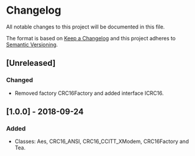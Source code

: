 # Changelog
All notable changes to this project will be documented in this file.

The format is based on [Keep a Changelog](http://keepachangelog.com/en/1.0.0/)
and this project adheres to [Semantic Versioning](http://semver.org/spec/v2.0.0.html).

## [Unreleased]
### Changed
- Removed factory CRC16Factory and added interface ICRC16.

## [1.0.0] - 2018-09-24
### Added
- Classes: Aes, CRC16_ANSI, CRC16_CCITT_XModem, CRC16Factory and Tea.
